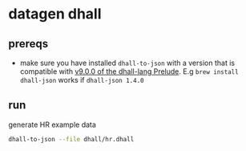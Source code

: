 # datagen dhall

## prereqs

- make sure you have installed `dhall-to-json` with a version that is compatible
  with [v9.0.0 of the dhall-lang Prelude](https://github.com/dhall-lang/dhall-lang/tree/v9.0.0/Prelude). E.g `brew install dhall-json` works if `dhall-json 1.4.0`

## run
generate HR example data
```sh
dhall-to-json --file dhall/hr.dhall
```